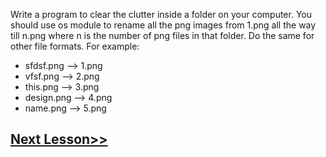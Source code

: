 Write a program to clear the clutter inside a folder on your computer. 
You should use os module to rename all the png images from 1.png all the way till n.png where n is the number of png files in that folder. Do the same for other file formats. For example:
- sfdsf.png --> 1.png
- vfsf.png --> 2.png
- this.png --> 3.png
- design.png --> 4.png
- name.png --> 5.png
## [Next Lesson>>](https://github.com/Harshita1303/Python-CodewithHarry/blob/main/76-Day-76-Exercise-8/.tutorial/Tutorial.md)
